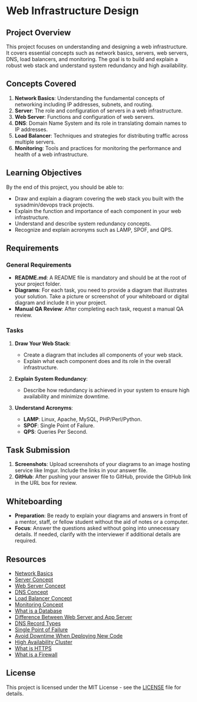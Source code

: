# Web Infrastructure Design

## Project Overview

This project focuses on understanding and designing a web infrastructure. It covers essential concepts such as network basics, servers, web servers, DNS, load balancers, and monitoring. The goal is to build and explain a robust web stack and understand system redundancy and high availability.

## Concepts Covered

1. **Network Basics**: Understanding the fundamental concepts of networking including IP addresses, subnets, and routing.
2. **Server**: The role and configuration of servers in a web infrastructure.
3. **Web Server**: Functions and configuration of web servers.
4. **DNS**: Domain Name System and its role in translating domain names to IP addresses.
5. **Load Balancer**: Techniques and strategies for distributing traffic across multiple servers.
6. **Monitoring**: Tools and practices for monitoring the performance and health of a web infrastructure.

## Learning Objectives

By the end of this project, you should be able to:

- Draw and explain a diagram covering the web stack you built with the sysadmin/devops track projects.
- Explain the function and importance of each component in your web infrastructure.
- Understand and describe system redundancy concepts.
- Recognize and explain acronyms such as LAMP, SPOF, and QPS.

## Requirements

### General Requirements

- **README.md**: A README file is mandatory and should be at the root of your project folder.
- **Diagrams**: For each task, you need to provide a diagram that illustrates your solution. Take a picture or screenshot of your whiteboard or digital diagram and include it in your project.
- **Manual QA Review**: After completing each task, request a manual QA review.

### Tasks

1. **Draw Your Web Stack**:
   - Create a diagram that includes all components of your web stack.
   - Explain what each component does and its role in the overall infrastructure.

2. **Explain System Redundancy**:
   - Describe how redundancy is achieved in your system to ensure high availability and minimize downtime.

3. **Understand Acronyms**:
   - **LAMP**: Linux, Apache, MySQL, PHP/Perl/Python.
   - **SPOF**: Single Point of Failure.
   - **QPS**: Queries Per Second.

## Task Submission

1. **Screenshots**: Upload screenshots of your diagrams to an image hosting service like Imgur. Include the links in your answer file.
2. **GitHub**: After pushing your answer file to GitHub, provide the GitHub link in the URL box for review.

## Whiteboarding

- **Preparation**: Be ready to explain your diagrams and answers in front of a mentor, staff, or fellow student without the aid of notes or a computer.
- **Focus**: Answer the questions asked without going into unnecessary details. If needed, clarify with the interviewer if additional details are required.

## Resources

- [Network Basics](https://www.example.com/network-basics)
- [Server Concept](https://www.example.com/server-concept)
- [Web Server Concept](https://www.example.com/web-server-concept)
- [DNS Concept](https://www.example.com/dns-concept)
- [Load Balancer Concept](https://www.example.com/load-balancer-concept)
- [Monitoring Concept](https://www.example.com/monitoring-concept)
- [What is a Database](https://www.example.com/what-is-a-database)
- [Difference Between Web Server and App Server](https://www.example.com/web-server-vs-app-server)
- [DNS Record Types](https://www.example.com/dns-record-types)
- [Single Point of Failure](https://www.example.com/single-point-of-failure)
- [Avoid Downtime When Deploying New Code](https://www.example.com/avoid-downtime)
- [High Availability Cluster](https://www.example.com/high-availability-cluster)
- [What is HTTPS](https://www.example.com/what-is-https)
- [What is a Firewall](https://www.example.com/what-is-a-firewall)

## License

This project is licensed under the MIT License - see the [LICENSE](LICENSE) file for details.

